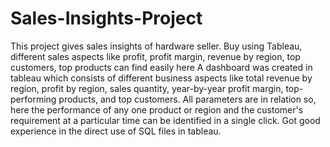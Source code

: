 # Sales-Insights-Project
This project gives sales insights of hardware seller. Buy using Tableau, different sales aspects like profit, profit margin, revenue by region, top customers, top products can find easily here
A dashboard was created in tableau which consists of different business aspects like total revenue by region, profit by region, sales quantity, year-by-year profit margin, top-performing products, and top customers. All parameters are in relation so, here the performance of any one product or region and the customer's requirement at a particular time can be identified in a single click.
Got good experience in the direct use of SQL files in tableau.
